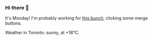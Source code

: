 ### Hi there :wave:

It's Monday! I'm probably working for [this bunch](https://github.com/kohofinancial), clicking some merge buttons.

Weather in Toronto: sunny, at +18°C.
